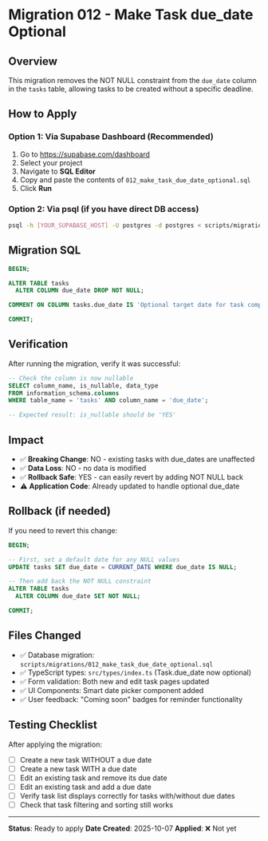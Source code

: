 # Migration 012 - Make Task due_date Optional

## Overview
This migration removes the NOT NULL constraint from the `due_date` column in the `tasks` table, allowing tasks to be created without a specific deadline.

## How to Apply

### Option 1: Via Supabase Dashboard (Recommended)
1. Go to https://supabase.com/dashboard
2. Select your project
3. Navigate to **SQL Editor**
4. Copy and paste the contents of `012_make_task_due_date_optional.sql`
5. Click **Run**

### Option 2: Via psql (if you have direct DB access)
```bash
psql -h [YOUR_SUPABASE_HOST] -U postgres -d postgres < scripts/migrations/012_make_task_due_date_optional.sql
```

## Migration SQL
```sql
BEGIN;

ALTER TABLE tasks
  ALTER COLUMN due_date DROP NOT NULL;

COMMENT ON COLUMN tasks.due_date IS 'Optional target date for task completion. NULL for ongoing/open-ended tasks';

COMMIT;
```

## Verification
After running the migration, verify it was successful:

```sql
-- Check the column is now nullable
SELECT column_name, is_nullable, data_type
FROM information_schema.columns
WHERE table_name = 'tasks' AND column_name = 'due_date';

-- Expected result: is_nullable should be 'YES'
```

## Impact
- ✅ **Breaking Change**: NO - existing tasks with due_dates are unaffected
- ✅ **Data Loss**: NO - no data is modified
- ✅ **Rollback Safe**: YES - can easily revert by adding NOT NULL back
- ⚠️ **Application Code**: Already updated to handle optional due_date

## Rollback (if needed)
If you need to revert this change:

```sql
BEGIN;

-- First, set a default date for any NULL values
UPDATE tasks SET due_date = CURRENT_DATE WHERE due_date IS NULL;

-- Then add back the NOT NULL constraint
ALTER TABLE tasks
  ALTER COLUMN due_date SET NOT NULL;

COMMIT;
```

## Files Changed
- ✅ Database migration: `scripts/migrations/012_make_task_due_date_optional.sql`
- ✅ TypeScript types: `src/types/index.ts` (Task.due_date now optional)
- ✅ Form validation: Both new and edit task pages updated
- ✅ UI Components: Smart date picker component added
- ✅ User feedback: "Coming soon" badges for reminder functionality

## Testing Checklist
After applying the migration:

- [ ] Create a new task WITHOUT a due date
- [ ] Create a new task WITH a due date
- [ ] Edit an existing task and remove its due date
- [ ] Edit an existing task and add a due date
- [ ] Verify task list displays correctly for tasks with/without due dates
- [ ] Check that task filtering and sorting still works

---

**Status**: Ready to apply
**Date Created**: 2025-10-07
**Applied**: ❌ Not yet
